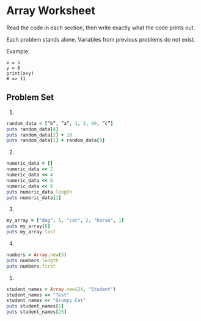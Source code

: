 # Array Worksheet

Read the code in each section, then write exactly what the code prints out.

Each problem stands alone. Variables from previous problems do not exist.

Example:
```
x = 5
y = 6
print(x+y)
# => 11
```

## Problem Set

1.
```ruby
random_data = [“b”, ”a”, 1, 3, 99, ”c”]
puts random_data[4]
puts random_data[2] + 10
puts random_data[1] + random_data[0]
```

2.
```ruby
numeric_data = []
numeric_data << 2
numeric_data << 4
numeric_data << 6
numeric_data << 8
puts numeric_data.length
puts numeric_data[1]
```

3.
```ruby
my_array = ["dog", 5, "cat", 2, "horse", 1]
puts my_array[6]
puts my_array.last
```

4.
```ruby
numbers = Array.new(3)
puts numbers.length
puts numbers.first
```

5.
```ruby
student_names = Array.new(24, "Student")
student_names << "Test"
student_names << "Grumpy Cat"
puts student_names[1]
puts student_names[25]
```
